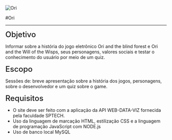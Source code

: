 
![Ori](https://s2.glbimg.com/7E8IsJfkeksSC77TwwkQyOuMh5U=/0x0:3840x2160/984x0/smart/filters:strip_icc()/i.s3.glbimg.com/v1/AUTH_08fbf48bc0524877943fe86e43087e7a/internal_photos/bs/2020/k/q/uJ8v1CQ7el3zIqMRV6Xg/ori-and-the-wotw.jpg)

#Ori


<hr>

<span style='font-size: 1.5rem; font-weight: 500'>Objetivo</span>
<p>Informar sobre a história do jogo eletrônico Ori and the blind forest e Ori and the Will of the Wisps, seus personagens, valores sociais e testar o conhecimento do usuário por meio de um quiz.</p>

<span style='font-size: 1.5rem; font-weight: 500'>Escopo</span>
<p>Sessões de: breve apresentação sobre a história dos jogos, personagens, sobre o desenvolvedor e um quiz sobre o game.</p>

<span style='font-size: 1.5rem; font-weight: 500'>Requisitos</span>
<ul>
<li>O site deve ser feito com a aplicação da API WEB-DATA-VIZ fornecida pela faculdade SPTECH.</li>
<li>Uso da linguagem de marcação HTML, estilização CSS e a linguagem de programação JavaScript com NODE.js</li>
<li>Uso de banco local MySQL</li>
</ul>
